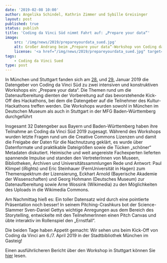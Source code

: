 ```yaml
---
date: '2019-02-08 10:00'
author: Angelika Schindel, Kathrin Zimmer und Sybille Greisinger
layout: post
published: true
status: publish
title: 'Coding da Vinci Süd nimmt Fahrt auf: „Prepare your data“'
image:
    src: '/img/news/2019/prepareyourdata_sued.jpg'
    alt: Großer Andrang beim „Prepare your data“-Workshop von Coding da Vinci Süd
    license: '<a href="/img/news/2019/prepareyourdata_sued.jpg" target="_blank">Großer Andrang beim „Prepare your data“-Workshop von Coding da Vinci Süd</a>, <a href="https://creativecommons.org/licenses/by-sa/4.0/deed.de" target="_blank">CC-BY-SA 4.0</a>, Foto: Angelika Schindel'
tags:
    - Coding da Vinci Sued
type: post
---
```

<p>
In München und Stuttgart fanden sich am <a href="/events/sued/CdV_Sued_Datenworkshop_MUC.pdf">28.</a> und <a href="/events/sued/CdV_Sued_Datenworkshop_STUTT.pdf">29.</a> Januar 2019 die Datengeber von Coding da Vinci Süd zu zwei intensiven und konstruktiven Workshops ein: „Prepare your data“. Die Themen rund um die Datenaufbereitung dienten der Vorbereitung auf das bevorstehende Kick-Off des Hackathons, bei dem die Datengeber auf die Teilnehmer des Kultur-Hackathons treffen werden. Die Workshops wurden sowohl in München im Deutschen Museum als auch in Stuttgart in der MFG Baden-Württemberg durchgeführt</p>
<p>Insgesamt 32 Datengeber aus Bayern und Baden-Württemberg haben ihre Teilnahme an Coding da Vinci Süd 2019 zugesagt. Während des Workshops wurden letzte Fragen rund um die Creative Commons Lizenzen und damit die Freigabe der Daten für die Nachnutzung geklärt, es wurde über Datenformate und praktikable Dateigrößen sowie die Tücken „schöner“ Metadaten diskutiert. Heimische und weit angereiste Fachexperten lieferten spannende Impulse und standen den VertreterInnen von Museen, Bibliotheken, Archiven und Universitätssammlungen Rede und Antwort: Paul Klimpel (iRights) und Eric Steinhauer (FernUniversität in Hagen) zum Themenspektrum der Lizensierung, Eckhart Arnold (Bayerische Akademie der Wissenschaften) und Georg Hohmann (Deutsches Museum) zur Datenaufbereitung sowie Arne Wossink (Wikimedia) zu den Möglichkeiten des Uploads in die Wikimedia Commons.</p>
<p>Am Nachmittag hieß es: Ein toller Datensatz wird durch eine pointierte Präsentation noch besser! In seinem Pitching-Crashkurs bot der Science-Slammer Sven-Daniel Gettys wichtige Anregungen aus dem Bereich des Storytelling, entwickelte mit den TeilnehmerInnen einen Pitch Canvas und übte interaktiv im Rollenspiel den „Ernstfall“. 
</p>
<p>Die beiden Tage haben Appetit gemacht: Wir sehen uns beim Kick-Off von Coding da Vinci am 6./7. April 2019 in der Stadtbibliothek München im Gasteig!
<p>Einen ausführlicheren Bericht über den Workshop in Stuttgart können Sie <a href="https://www.mfg.de/aktuelles/details/1109-hinter-jeder-datei-steckt-eine-kleine-entdeckung/">hier</a> lesen.
</p>
